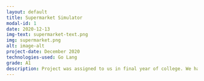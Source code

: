 ```yaml
---
layout: default
title: Supermarket Simulator
modal-id: 1
date: 2020-12-13
img-text: supermarket-text.png
img: supermarket.png
alt: image-alt
project-date: December 2020
technologies-used: Go Lang
grade: A1
description: Project was assigned to us in final year of college. We had to simulate a day in the supermarket and account for checkouts opening and closing as well as the constant flow of customers coming in. There were also a number of agents incorporated into the simulator that affected how the simulation ran such as the weather, length of queues and the speed of the scanners at the checkouts. 
---
```

